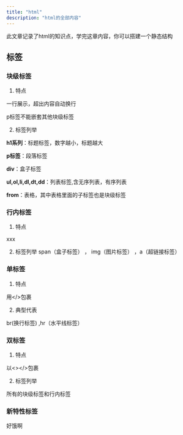```yaml
---
title: "html"
description: "html的全部内容"
---
```


此文章记录了html的知识点，学完这章内容，你可以搭建一个静态结构


## 标签

### 块级标签


1. 特点

一行展示，超出内容自动换行

p标签不能嵌套其他块级标签

2. 标签列举

**h1系列**：标题标签，数字越小，标题越大

**p标签**：段落标签

**div**：盒子标签

**ul,ol,li,dl,dt,dd**：列表标签,含无序列表，有序列表

**from**：表格，其中表格里面的子标签也是块级标签



### 行内标签

1. 特点

xxx


2. 标签列举
span（盒子标签） ， img（图片标签） ，a（超链接标签）



### 单标签
1. 特点

用</>包裹

2. 典型代表

br(换行标签) ,hr（水平线标签）


### 双标签

1. 特点

以<></>包裹

2. 标签列举

所有的块级标签和行内标签





### 新特性标签

好饿啊